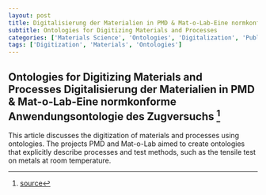 ```yaml
---
layout: post
title: Digitalisierung der Materialien in PMD & Mat-o-Lab-Eine normkonforme Anwendungsontologie des Zugversuchs
subtitle: Ontologies for Digitizing Materials and Processes
categories: ['Materials Science', 'Ontologies', 'Digitalization', 'Publication']
tags: ['Digitization', 'Materials', 'Ontologies']
---
```


## Ontologies for Digitizing Materials and Processes Digitalisierung der Materialien in PMD & Mat-o-Lab-Eine normkonforme Anwendungsontologie des Zugversuchs [^fn1]

This article discusses the digitization of materials and processes using ontologies. The projects PMD and Mat-o-Lab aimed to create ontologies that explicitly describe processes and test methods, such as the tensile test on metals at room temperature.

[^fn1]: [source](https://opus4.kobv.de/opus4-bam/frontdoor/index/index/year/2021/docId/53929)